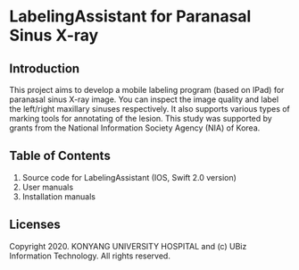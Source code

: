 # LabelingAssistant for Paranasal Sinus X-ray

## Introduction
This project aims to develop a mobile labeling program (based on IPad) for paranasal sinus X-ray image. You can inspect the image quality and label the left/right maxillary sinuses respectively. It also supports various types of marking tools for annotating of the lesion. This study was supported by grants from the National Information Society Agency (NIA) of Korea.

## Table of Contents
1. Source code for LabelingAssistant (IOS, Swift 2.0 version)
2. User manuals
3. Installation manuals

## Licenses
Copyright 2020. KONYANG UNIVERSITY HOSPITAL and (c) UBiz Information Technology. All rights reserved.
